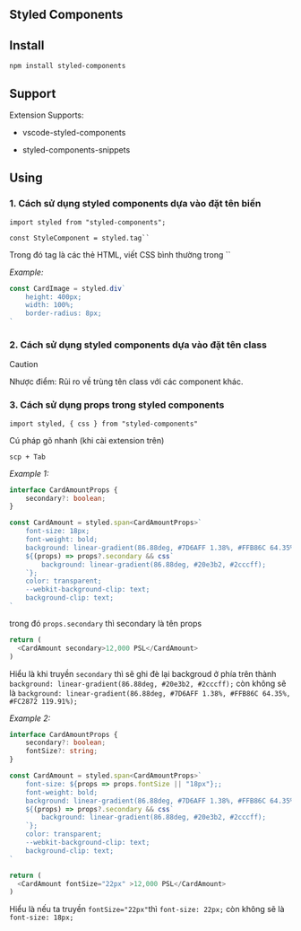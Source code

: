 ## Styled Components

## Install

```
npm install styled-components
```

## Support

Extension Supports:

- vscode-styled-components

- styled-components-snippets

## Using

### 1. Cách sử dụng styled components dựa vào đặt tên biến

```tsx
import styled from "styled-components";
```

```tsx
const StyleComponent = styled.tag``
```

Trong đó tag là các thẻ HTML, viết CSS bình thường trong ``


*Example:*

```ts
const CardImage = styled.div`
    height: 400px;
    width: 100%;
    border-radius: 8px;
`
```

### 2. Cách sử dụng styled components dựa vào đặt tên class

> [!CAUTION]
> Nhược điểm: Rủi ro về trùng tên class với các component khác.



### 3. Cách sử dụng props trong styled components

```tsx
import styled, { css } from "styled-components"
```

Cú pháp gõ nhanh (khi cài extension trên)

```
scp + Tab
```

*Example 1:*

```ts
interface CardAmountProps {
    secondary?: boolean;
}

const CardAmount = styled.span<CardAmountProps>`
    font-size: 18px;
    font-weight: bold;
    background: linear-gradient(86.88deg, #7D6AFF 1.38%, #FFB86C 64.35%, #FC2872 119.91%);
    ${(props) => props?.secondary && css`
        background: linear-gradient(86.88deg, #20e3b2, #2cccff);
    `};
    color: transparent;
    --webkit-background-clip: text;
    background-clip: text;
`
```

trong đó `props.secondary` thì secondary là tên props

```ts
return (
  <CardAmount secondary>12,000 PSL</CardAmount>
)
```

Hiểu là khi truyền `secondary` thì sẽ ghi đè lại backgroud ở phía trên thành `background: linear-gradient(86.88deg, #20e3b2, #2cccff);` còn không sẽ là `background: linear-gradient(86.88deg, #7D6AFF 1.38%, #FFB86C 64.35%, #FC2872 119.91%);`

*Example 2:*

```ts
interface CardAmountProps {
    secondary?: boolean;
    fontSize?: string;
}

const CardAmount = styled.span<CardAmountProps>`
    font-size: ${props => props.fontSize || "18px"};;
    font-weight: bold;
    background: linear-gradient(86.88deg, #7D6AFF 1.38%, #FFB86C 64.35%, #FC2872 119.91%);
    ${(props) => props?.secondary && css`
        background: linear-gradient(86.88deg, #20e3b2, #2cccff);
    `};
    color: transparent;
    --webkit-background-clip: text;
    background-clip: text;
`
```

```ts
return (
  <CardAmount fontSize="22px" >12,000 PSL</CardAmount>
)
```

Hiểu là nếu ta truyền `fontSize="22px"`thì `font-size: 22px;` còn không sẽ là `font-size: 18px;`